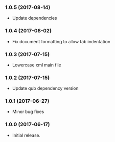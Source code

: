 ### 1.0.5 (2017-08-14)

- Update dependencies

### 1.0.4 (2017-08-02)

- Fix document formatting to allow tab indentation

### 1.0.3 (2017-07-15)

- Lowercase xml main file

### 1.0.2 (2017-07-15)

- Update qub dependency version

### 1.0.1 (2017-06-27)

- Minor bug fixes

### 1.0.0 (2017-06-17)

- Initial release.